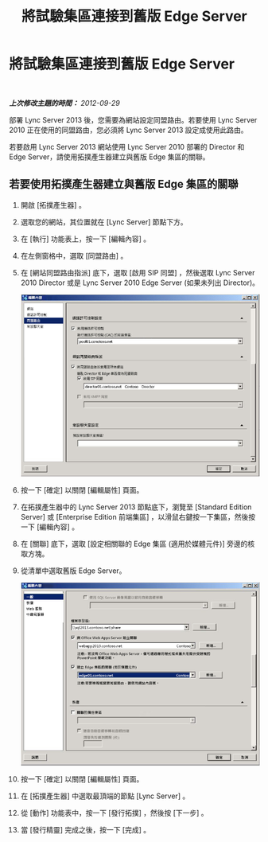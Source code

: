 ﻿---
title: 將試驗集區連接到舊版 Edge Server
TOCTitle: 將試驗集區連接到舊版 Edge Server
ms:assetid: c3b67220-5705-47f6-852e-415204f3626c
ms:mtpsurl: https://technet.microsoft.com/zh-tw/library/JJ721875(v=OCS.15)
ms:contentKeyID: 49890299
ms.date: 08/24/2015
mtps_version: v=OCS.15
ms.translationtype: HT
---

# 將試驗集區連接到舊版 Edge Server

 

_**上次修改主題的時間：** 2012-09-29_

部署 Lync Server 2013 後，您需要為網站設定同盟路由。若要使用 Lync Server 2010 正在使用的同盟路由，您必須將 Lync Server 2013 設定成使用此路由。

若要啟用 Lync Server 2013 網站使用 Lync Server 2010 部署的 Director 和 Edge Server，請使用拓撲產生器建立與舊版 Edge 集區的關聯。

## 若要使用拓撲產生器建立與舊版 Edge 集區的關聯

1.  開啟 \[拓撲產生器\] 。

2.  選取您的網站，其位置就在 \[Lync Server\] 節點下方。

3.  在 \[執行\] 功能表上，按一下 \[編輯內容\] 。

4.  在左側窗格中，選取 \[同盟路由\] 。

5.  在 \[網站同盟路由指派\] 底下，選取 \[啟用 SIP 同盟\] ，然後選取 Lync Server 2010 Director 或是 Lync Server 2010 Edge Server (如果未列出 Director)。
    
    ![編輯內容，\[同盟路由\] 頁面](images/JJ721875.5f1d04c3-c724-426d-b27d-3fe89c6c5cfb(OCS.15).jpg "編輯內容，[同盟路由] 頁面")  

6.  按一下 \[確定\] 以關閉 \[編輯屬性\] 頁面。

7.  在拓撲產生器中的 Lync Server 2013 節點底下，瀏覽至 \[Standard Edition Server\] 或 \[Enterprise Edition 前端集區\] ，以滑鼠右鍵按一下集區，然後按一下 \[編輯內容\] 。

8.  在 \[關聯\] 底下，選取 \[設定相關聯的 Edge 集區 (適用於媒體元件)\] 旁邊的核取方塊。

9.  從清單中選取舊版 Edge Server。
    
    ![\[編輯內容\] 對話方塊，選取舊版 Edge](images/JJ721875.feae8156-540e-4804-bb0a-2b5736ec2900(OCS.15).jpg "[編輯內容] 對話方塊，選取舊版 Edge")  

10. 按一下 \[確定\] 以關閉 \[編輯屬性\] 頁面。

11. 在 \[拓撲產生器\] 中選取最頂端的節點 \[Lync Server\] 。

12. 從 \[動作\] 功能表中，按一下 \[發行拓撲\] ，然後按 \[下一步\] 。

13. 當 \[發行精靈\] 完成之後，按一下 \[完成\] 。

